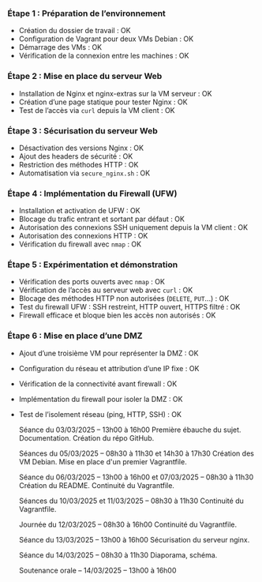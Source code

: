 ### Étape 1 : Préparation de l’environnement

- Création du dossier de travail : OK
- Configuration de Vagrant pour deux VMs Debian : OK
- Démarrage des VMs : OK
- Vérification de la connexion entre les machines : OK

### Étape 2 : Mise en place du serveur Web

- Installation de Nginx et nginx-extras sur la VM serveur : OK
- Création d’une page statique pour tester Nginx : OK
- Test de l’accès via `curl` depuis la VM client : OK

### Étape 3 : Sécurisation du serveur Web

- Désactivation des versions Nginx : OK
- Ajout des headers de sécurité : OK
- Restriction des méthodes HTTP : OK
- Automatisation via `secure_nginx.sh` : OK

### Étape 4 : Implémentation du Firewall (UFW)

- Installation et activation de UFW : OK
- Blocage du trafic entrant et sortant par défaut : OK
- Autorisation des connexions SSH uniquement depuis la VM client : OK
- Autorisation des connexions HTTP : OK
- Vérification du firewall avec `nmap` : OK

### Étape 5 : Expérimentation et démonstration

- Vérification des ports ouverts avec `nmap` : OK
- Vérification de l’accès au serveur web avec `curl` : OK
- Blocage des méthodes HTTP non autorisées (`DELETE`, `PUT`...) : OK
- Test du firewall UFW : SSH restreint, HTTP ouvert, HTTPS filtré : OK
- Firewall efficace et bloque bien les accès non autorisés : OK

### Étape 6 : Mise en place d’une DMZ

- Ajout d’une troisième VM pour représenter la DMZ : OK
- Configuration du réseau et attribution d’une IP fixe : OK
- Vérification de la connectivité avant firewall : OK
- Implémentation du firewall pour isoler la DMZ : OK
- Test de l’isolement réseau (ping, HTTP, SSH) : OK


    Séance du 03/03/2025 – 13h00 à 16h00
    Première ébauche du sujet. Documentation. Création du répo GitHub.

    Séances du 05/03/2025 – 08h30 à 11h30 et 14h30 à 17h30
    Création des VM Debian. Mise en place d'un premier Vagrantfile.

    Séance du 06/03/2025 – 13h00 à 16h00 et 07/03/2025 – 08h30 à 11h30
    Création du README. Continuité du Vagrantfile.

    Séances du 10/03/2025 et 11/03/2025 – 08h30 à 11h30
    Continuité du Vagrantfile.

    Journée du 12/03/2025 – 08h30 à 16h00
    Continuité du Vagrantfile.

    Séance du 13/03/2025 – 13h00 à 16h00
    Sécurisation du serveur nginx.

    Séance du 14/03/2025 – 08h30 à 11h30
    Diaporama, schéma.

    Soutenance orale – 14/03/2025 – 13h00 à 16h00 
